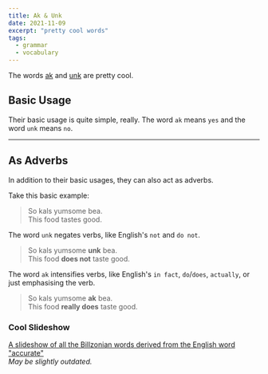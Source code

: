 ```yaml
---
title: Ak & Unk
date: 2021-11-09
excerpt: "pretty cool words"
tags: 
  - grammar
  - vocabulary
---
```


The words [ak](../words/ak) and [unk](../words/unk) are pretty cool.

## Basic Usage
Their basic usage is quite simple, really. The word `ak` means `yes` and the word `unk` means `no`.

-----

## As Adverbs
In addition to their basic usages, they can also act as adverbs.


Take this basic example:
> So kals yumsome bea.  
> This food tastes good.

The word `unk` negates verbs, like English's `not` and `do not`.  
> So kals yumsome **unk** bea.  
> This food **does not** taste good.

The word `ak` intensifies verbs, like English's `in fact`, `do`/`does`, `actually`, or just emphasising the verb.  
> So kals yumsome **ak** bea.  
> This food **really does** taste good.



### Cool Slideshow
[A slideshow of all the Billzonian words derived from the English word "accurate"](https://docs.google.com/presentation/d/1VOyaGQhnltC_xXXKFJXBrkzrbyH2D8KnrNAhlPJub18/edit#slide=id.p)  
*May be slightly outdated.*